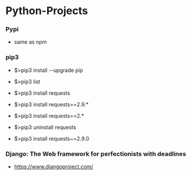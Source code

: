 # Python-Projects

### Pypi 
- same as npm

### pip3
- $>pip3 install --upgrade pip
- $>pip3 list

- $>pip3 install requests
- $>pip3 install requests==2.9.*
- $>pip3 install requests==2.*
- $>pip3 uninstall requests
- $>pip3 install requests~=2.9.0


### Django: The Web framework for perfectionists with deadlines
- https://www.djangoproject.com/
